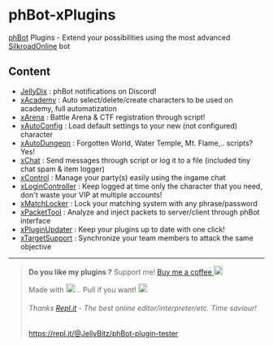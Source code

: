 # phBot-xPlugins
[phBot](https://forum.projecthax.com/) Plugins - Extend your possibilities using the most advanced [SilkroadOnline](http://www.joymax.com/silkroad/) bot

## Content
- [JellyDix](https://forum.projecthax.com/t/plugin-jellydix/5996 "v1.0.1") : phBot notifications on Discord!
- [xAcademy](https://forum.projecthax.com/t/plugin-xacademy/2342 "v1.0.3") : Auto select/delete/create characters to be used on academy, full automatization
- [xArena](https://forum.projecthax.com/t/plugin-xarena/ "v1.0.0") : Battle Arena & CTF registration through script!
- [xAutoConfig](https://forum.projecthax.com/t/plugin-xautoconfig/331 "v1.0.0") : Load default settings to your new (not configured) character
- [xAutoDungeon](https://forum.projecthax.com/t/plugin-xautodungeon/1579 "v1.0.1") : Forgotten World, Water Temple, Mt. Flame,.. scripts? Yes!
- [xChat](https://forum.projecthax.com/t/plugin-xchat/333 "v1.0.0") : Send messages through script or log it to a file (included tiny chat spam & item logger)
- [xControl](https://forum.projecthax.com/t/plugin-xcontrol/784 "v1.1.2") : Manage your party(s) easily using the ingame chat
- [xLoginController](https://raw.githubusercontent.com/JellyBitz/phBot-xPlugins/master/xLoginController.py "v0.0.3") : Keep logged at time only the character that you need, don't waste your VIP at multiple accounts!
- [xMatchLocker](https://raw.githubusercontent.com/JellyBitz/phBot-xPlugins/master/xMatchLocker.py "v1.1.1") : Lock your matching system with any phrase/password
- [xPacketTool](https://forum.projecthax.com/t/plugin-xpackettool/332 "v1.0.0") : Analyze and inject packets to server/client through phBot interface
- [xPluginUpdater](https://forum.projecthax.com/t/plugin-xpluginupdater/2065 "v1.1.0") : Keep your plugins up to date with one click!
- [xTargetSupport](https://raw.githubusercontent.com/JellyBitz/phBot-xPlugins/master/xTargetSupport.py "v1.0.1") : Synchronize your team members to attack the same objective

---
> **Do you like my plugins ?** 
> Support me! [Buy me a coffee <img src="https://twemoji.maxcdn.com/2/72x72/2615.png" width="18" height="18">](https://www.buymeacoffee.com/JellyBitz "Coffee <3")
> 
> Made with <img title="Yes, Code!" src="https://twemoji.maxcdn.com/2/72x72/1f499.png" width="18" height="18"> .. Pull if you want! <img title="JellyBitz" src="https://twemoji.maxcdn.com/2/72x72/1f575.png" width="18" height="18">
> 
> ###### Thanks  [Repl.it](https://repl.it/)  - The best online editor/interpreter/etc. Time saviour!
> https://repl.it/@JellyBitz/phBot-plugin-tester
